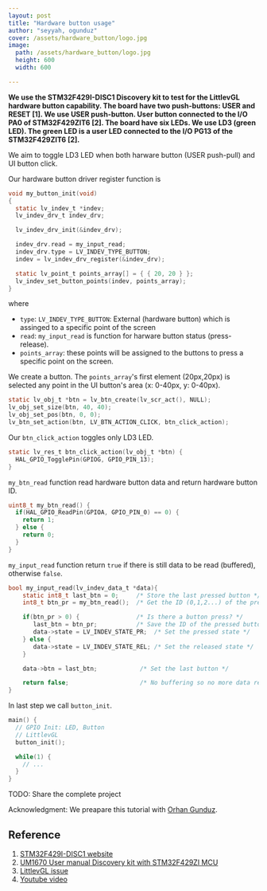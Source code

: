 ```yaml
---
layout: post
title: "Hardware button usage"
author: "seyyah, ogunduz"
cover: /assets/hardware_button/logo.jpg
image:
  path: /assets/hardware_button/logo.jpg
  height: 600
  width: 600

---
```


**We use the STM32F429I-DISC1 Discovery kit to test for the LittlevGL hardware button capability. The board have two push-buttons: USER and RESET [1]. We use USER push-button. User button connected to the I/O PA0 of STM32F429ZIT6 [2].  The board have six LEDs. We use LD3 (green LED). The green LED is a user LED connected to the I/O PG13 of the STM32F429ZIT6 [2].**

We aim to toggle LD3 LED when both harware button (USER push-pull) and UI button click.

Our hardware button driver register function is

```c
void my_button_init(void)
{
  static lv_indev_t *indev;
  lv_indev_drv_t indev_drv;

  lv_indev_drv_init(&indev_drv);

  indev_drv.read = my_input_read;
  indev_drv.type = LV_INDEV_TYPE_BUTTON;
  indev = lv_indev_drv_register(&indev_drv);

  static lv_point_t points_array[] = { { 20, 20 } };
  lv_indev_set_button_points(indev, points_array);
}
```

where

- `type`: `LV_INDEV_TYPE_BUTTON`: External (hardware button) which is assinged to a specific point of the screen
- `read`: `my_input_read` is function for harware button status (press-release).
- `points_array`: these points will be assigned to the buttons to press a specific point on the screen.

We create a button. The `points_array`'s first element (20px,20px) is selected any point in the UI button's area (x: 0-40px, y: 0-40px).


```c
static lv_obj_t *btn = lv_btn_create(lv_scr_act(), NULL);  
lv_obj_set_size(btn, 40, 40);
lv_obj_set_pos(btn, 0, 0);
lv_btn_set_action(btn, LV_BTN_ACTION_CLICK, btn_click_action);
```

Our `btn_click_action` toggles only LD3 LED.

```c
static lv_res_t btn_click_action(lv_obj_t *btn) {
  HAL_GPIO_TogglePin(GPIOG, GPIO_PIN_13);
}
```

`my_btn_read` function read hardware button data and return hardware button ID.

```c
uint8_t my_btn_read() {
  if(HAL_GPIO_ReadPin(GPIOA, GPIO_PIN_0) == 0) {
    return 1;
  } else {
    return 0;
  }
}
```

`my_input_read` function return `true` if there is still data to be read (buffered), otherwise `false`.

```c
bool my_input_read(lv_indev_data_t *data){
    static int8_t last_btn = 0;     /* Store the last pressed button */
    int8_t btn_pr = my_btn_read();  /* Get the ID (0,1,2...) of the pressed button */

    if(btn_pr > 0) {                /* Is there a button press? */
       last_btn = btn_pr;           /* Save the ID of the pressed button */
       data->state = LV_INDEV_STATE_PR;  /* Set the pressed state */
    } else {
       data->state = LV_INDEV_STATE_REL; /* Set the released state */
    }

    data->btn = last_btn;            /* Set the last button */

    return false;                    /* No buffering so no more data read */
}
```

In last step we call `button_init`.

```c
main() {
  // GPIO Init: LED, Button
  // LittlevGL
  button_init();

  while(1) {
    // ...
  }
}
```

TODO: Share the complete project

Acknowledgment: We preapare this tutorial with [Orhan Gunduz](https://github.com/ogunduz).

## Reference
1. [STM32F429I-DISC1 website](http://www.st.com/en/evaluation-tools/32f429idiscovery.html)
2. [UM1670 User manual Discovery kit with STM32F429ZI MCU](https://www.st.com/content/ccc/resource/technical/document/user_manual/6b/25/05/23/a9/45/4d/6a/DM00093903.pdf/files/DM00093903.pdf/jcr:content/translations/en.DM00093903.pdf)
3. [LittlevGL issue](https://github.com/littlevgl/lvgl/issues/567#issuecomment-446586421)
4. [Youtube video](https://www.youtube.com/watch?v=dk772McmJs4)
